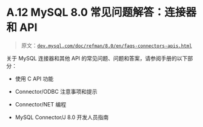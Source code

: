 # A.12 MySQL 8.0 常见问题解答：连接器和 API

> 原文：[`dev.mysql.com/doc/refman/8.0/en/faqs-connectors-apis.html`](https://dev.mysql.com/doc/refman/8.0/en/faqs-connectors-apis.html)

关于 MySQL 连接器和其他 API 的常见问题、问题和答案，请参阅手册的以下部分：

+   使用 C API 功能

+   Connector/ODBC 注意事项和提示

+   Connector/NET 编程

+   MySQL Connector/J 8.0 开发人员指南
